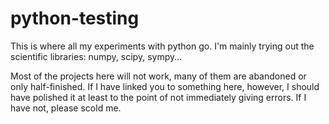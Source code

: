 # python-testing
This is where all my experiments with python go. I'm mainly trying out the scientific libraries: numpy, scipy, sympy...

Most of the projects here will not work, many of them are abandoned or only half-finished.
If I have linked you to something here, however, I should have polished it at least to the point of not immediately giving errors. If I have not, please scold me.
